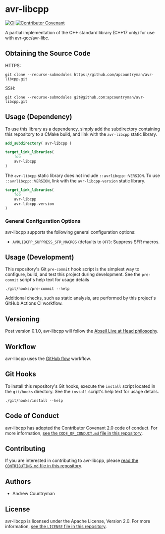 # avr-libcpp

[![CI](https://github.com/apcountryman/avr-libcpp/actions/workflows/ci.yml/badge.svg)](https://github.com/apcountryman/avr-libcpp/actions/workflows/ci.yml)
[![Contributor Covenant](https://img.shields.io/badge/Contributor%20Covenant-2.0-4baaaa.svg)](CODE_OF_CONDUCT.md)

A partial implementation of the C++ standard library (C++17 only) for use with
avr-gcc/avr-libc.

## Obtaining the Source Code

HTTPS:
```shell
git clone --recurse-submodules https://github.com/apcountryman/avr-libcpp.git
```
SSH:
```shell
git clone --recurse-submodules git@github.com:apcountryman/avr-libcpp.git
```

## Usage (Dependency)

To use this library as a dependency, simply add the subdirectory containing this
repository to a CMake build, and link with the `avr-libcpp` static library.
```cmake
add_subdirectory( avr-libcpp )
```
```cmake
target_link_libraries(
    foo
    avr-libcpp
)
```

The `avr-libcpp` static library does not include `::avrlibcpp::VERSION`.
To use `::avrlibcpp::VERSION`, link with the `avr-libcpp-version` static library.
```cmake
target_link_libraries(
    foo
    avr-libcpp
    avr-libcpp-version
)
```

### General Configuration Options

avr-libcpp supports the following general configuration options:
- `AVRLIBCPP_SUPPRESS_SFR_MACROS` (defaults to `OFF`): Suppress SFR macros.


## Usage (Development)

This repository's Git `pre-commit` hook script is the simplest way to configure, build,
and test this project during development.
See the `pre-commit` script's help text for usage details
```shell
./git/hooks/pre-commit --help
```

Additional checks, such as static analysis, are performed by this project's GitHub Actions
CI workflow.

## Versioning

Post version 0.1.0, avr-libcpp will follow the [Abseil Live at Head
philosophy](https://abseil.io/about/philosophy).

## Workflow

avr-libcpp uses the [GitHub flow](https://guides.github.com/introduction/flow/) workflow.

## Git Hooks

To install this repository's Git hooks, execute the `install` script located in the
`git/hooks` directory.
See the `install` script's help text for usage details.
```shell
./git/hooks/install --help
```

## Code of Conduct

avr-libcpp has adopted the Contributor Covenant 2.0 code of conduct.
For more information, [see the `CODE_OF_CONDUCT.md` file in this
repository](CODE_OF_CONDUCT.md).

## Contributing

If you are interested in contributing to avr-libcpp, please [read the `CONTRIBUTING.md`
file in this repository](CONTRIBUTING.md).

## Authors

- Andrew Countryman

## License

avr-libcpp is licensed under the Apache License, Version 2.0.
For more information, [see the `LICENSE` file in this repository](LICENSE).
